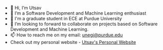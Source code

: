 - 👋 Hi, I’m Utsav
- 👀 I’m a Software Development and Machine Learning enthusiast
- 🌱 I'm a graduate student in ECE at Purdue University
- 💞️ I’m looking to forward to collaborate on projects based on Software Development and Machine Learning.
- 📫 How to reach me on my email: unegi@purdue.edu
- Check out my personal website - [Utsav's Personal Website](https://personal-website-v2-pi.vercel.app/)

<!---
negiutsav9/negiutsav9 is a ✨ special ✨ repository because its `README.md` (this file) appears on your GitHub profile.
You can click the Preview link to take a look at your changes.
--->
